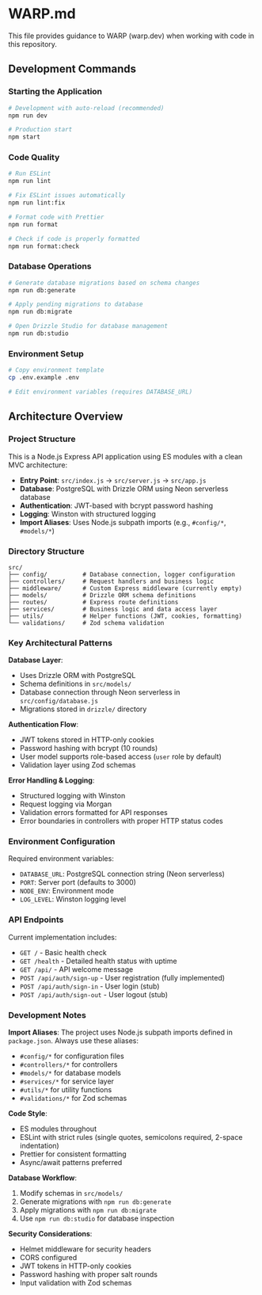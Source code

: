 # WARP.md

This file provides guidance to WARP (warp.dev) when working with code in this repository.

## Development Commands

### Starting the Application

```bash
# Development with auto-reload (recommended)
npm run dev

# Production start
npm start
```

### Code Quality

```bash
# Run ESLint
npm run lint

# Fix ESLint issues automatically
npm run lint:fix

# Format code with Prettier
npm run format

# Check if code is properly formatted
npm run format:check
```

### Database Operations

```bash
# Generate database migrations based on schema changes
npm run db:generate

# Apply pending migrations to database
npm run db:migrate

# Open Drizzle Studio for database management
npm run db:studio
```

### Environment Setup

```bash
# Copy environment template
cp .env.example .env

# Edit environment variables (requires DATABASE_URL)
```

## Architecture Overview

### Project Structure

This is a Node.js Express API application using ES modules with a clean MVC architecture:

- **Entry Point**: `src/index.js` → `src/server.js` → `src/app.js`
- **Database**: PostgreSQL with Drizzle ORM using Neon serverless database
- **Authentication**: JWT-based with bcrypt password hashing
- **Logging**: Winston with structured logging
- **Import Aliases**: Uses Node.js subpath imports (e.g., `#config/*`, `#models/*`)

### Directory Structure

```
src/
├── config/          # Database connection, logger configuration
├── controllers/     # Request handlers and business logic
├── middleware/      # Custom Express middleware (currently empty)
├── models/          # Drizzle ORM schema definitions
├── routes/          # Express route definitions
├── services/        # Business logic and data access layer
├── utils/           # Helper functions (JWT, cookies, formatting)
└── validations/     # Zod schema validation
```

### Key Architectural Patterns

**Database Layer**:

- Uses Drizzle ORM with PostgreSQL
- Schema definitions in `src/models/`
- Database connection through Neon serverless in `src/config/database.js`
- Migrations stored in `drizzle/` directory

**Authentication Flow**:

- JWT tokens stored in HTTP-only cookies
- Password hashing with bcrypt (10 rounds)
- User model supports role-based access (`user` role by default)
- Validation layer using Zod schemas

**Error Handling & Logging**:

- Structured logging with Winston
- Request logging via Morgan
- Validation errors formatted for API responses
- Error boundaries in controllers with proper HTTP status codes

### Environment Configuration

Required environment variables:

- `DATABASE_URL`: PostgreSQL connection string (Neon serverless)
- `PORT`: Server port (defaults to 3000)
- `NODE_ENV`: Environment mode
- `LOG_LEVEL`: Winston logging level

### API Endpoints

Current implementation includes:

- `GET /` - Basic health check
- `GET /health` - Detailed health status with uptime
- `GET /api/` - API welcome message
- `POST /api/auth/sign-up` - User registration (fully implemented)
- `POST /api/auth/sign-in` - User login (stub)
- `POST /api/auth/sign-out` - User logout (stub)

### Development Notes

**Import Aliases**: The project uses Node.js subpath imports defined in `package.json`. Always use these aliases:

- `#config/*` for configuration files
- `#controllers/*` for controllers
- `#models/*` for database models
- `#services/*` for service layer
- `#utils/*` for utility functions
- `#validations/*` for Zod schemas

**Code Style**:

- ES modules throughout
- ESLint with strict rules (single quotes, semicolons required, 2-space indentation)
- Prettier for consistent formatting
- Async/await patterns preferred

**Database Workflow**:

1. Modify schemas in `src/models/`
2. Generate migrations with `npm run db:generate`
3. Apply migrations with `npm run db:migrate`
4. Use `npm run db:studio` for database inspection

**Security Considerations**:

- Helmet middleware for security headers
- CORS configured
- JWT tokens in HTTP-only cookies
- Password hashing with proper salt rounds
- Input validation with Zod schemas

